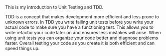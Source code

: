 This is my introduction to Unit Testing and TDD.

TDD is a concept that makes development more efficient and less prone to unknown errors. 
In TDD you write failing unit tests before you write your actual code to make sure you have a functioning test. This allows you to write refactor your code later on and ensures less mistakes will arise. 
When using unit tests you can organize your code better and diagnose problems faster.
Overall testing your code as you create it is both efficient and can speed things up. 

